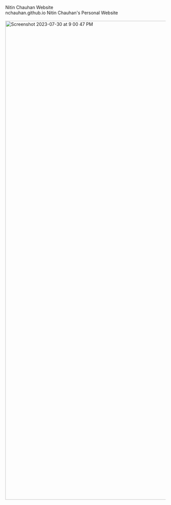 Nitin Chauhan Website<br>
nchauhan.github.io Nitin Chauhan's Personal Website<br><br>
<img width="1505" alt="Screenshot 2023-07-30 at 9 00 47 PM" src="https://github.com/insidescripted/nchauhan/assets/54750557/eea95035-be01-4bd0-a458-cd493db279ec">
